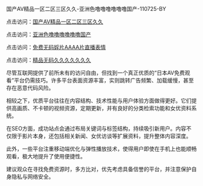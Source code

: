 国产AⅤ精品一区二区三区久久-亚洲色噜噜噜噜噜噜国产-110725-BY

点击访问：<a href="https://heiliaowzu4ur.pages.dev">国产AⅤ精品一区二区三区久久</a>

点击访问：<a href="https://heiliaozj3tjd.pages.dev">亚洲色噜噜噜噜噜噜国产</a>

点击访问：<a href="https://heiliaoe8ajia.pages.dev">免费无码婬片AAAA片直播表情</a>

点击访问：<a href="https://heiliaoxqkkct.pages.dev">精品无码久久久久久久久</a>

尽管互联网提供了前所未有的访问自由，但找到一个真正优质的“日本AV免费观看”平台仍需技巧。许多平台表面资源丰富，实则跳转广告频繁、加载缓慢，甚至存在恶意代码风险。  
 
相较之下，优质平台往往在内容结构、技术性能与用户体验方面做得更好。它们提供高画质、不卡顿的视频资源，定期更新，并有良好的分类检索功能和女优资料系统。  
 
在SEO方面，成功站点会通过布局关键词与标签结构，持续吸引新用户。内容不仅限于影片本身，还包括相关新闻、女优访谈等扩展资料，提升整体内容深度。  
 
此外，一些平台注重移动端优化与弹性播放技术，使得用户即使在手机上也能顺畅观看，极大地提升了使用便捷性。  
 
建议观众在寻找免费资源时，多方比对，优先考虑具备信誉的平台，并注意保护自身隐私与网络安全。

<span style="display:none;">[Canonical link]( https://github.com/yuyu071025/riben44225 )</span>
